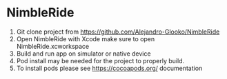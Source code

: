 # NimbleRide

1. Git clone project from https://github.com/Alejandro-Glooko/NimbleRide
2. Open NimbleRide with Xcode make sure to open NimbleRide.xcworkspace 
3. Build and run app on simulator or native device
4. Pod install may be needed for the project to properly build.
5. To install pods please see https://cocoapods.org/ documentation



